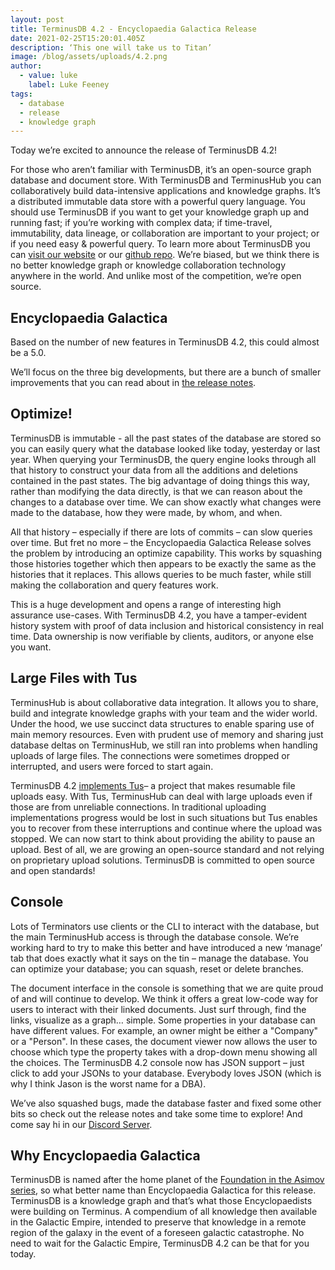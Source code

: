 ```yaml
---
layout: post
title: TerminusDB 4.2 - Encyclopaedia Galactica Release
date: 2021-02-25T15:20:01.405Z
description: ‘This one will take us to Titan’
image: /blog/assets/uploads/4.2.png
author:
  - value: luke
    label: Luke Feeney
tags:
  - database
  - release
  - knowledge graph
---
```

Today we’re excited to announce the release of TerminusDB 4.2!

For those who aren’t familiar with TerminusDB, it’s an open-source graph database and document store. With TerminusDB and TerminusHub you can collaboratively build data-intensive applications and knowledge graphs. It’s a distributed immutable data store with a powerful query language. You should use TerminusDB if you want to get your knowledge graph up and running fast; if you’re working with complex data; if time-travel, immutability, data lineage, or collaboration are important to your project; or if you need easy & powerful query. To learn more about TerminusDB you can [visit our website](https://terminusdb.com/) or our [github repo](https://github.com/terminusdb/terminusdb). We’re biased, but we think there is no better knowledge graph or knowledge collaboration technology anywhere in the world. And unlike most of the competition, we’re open source.

## Encyclopaedia Galactica

Based on the number of new features in TerminusDB 4.2, this could almost be a 5.0.

We’ll focus on the three big developments, but there are a bunch of smaller improvements that you can read about in [the release notes](https://github.com/terminusdb/terminusdb/blob/master/RELEASE_NOTES.md).

## Optimize!

TerminusDB is immutable - all the past states of the database are stored so you can easily query what the database looked like today, yesterday or last year. When querying your TerminusDB, the query engine looks through all that history to construct your data from all the additions and deletions contained in the past states. The big advantage of doing things this way, rather than modifying the data directly, is that we can reason about the changes to a database over time. We can show exactly what changes were made to the database, how they were made, by whom, and when.

All that history – especially if there are lots of commits – can slow queries over time. But fret no more – the Encyclopaedia Galactica Release solves the problem by introducing an optimize capability. This works by squashing those histories together which then appears to be exactly the same as the histories that it replaces. This allows queries to be much faster, while still making the collaboration and query features work.

This is a huge development and opens a range of interesting high assurance use-cases. With TerminusDB 4.2, you have a tamper-evident history system with proof of data inclusion and historical consistency in real time. Data ownership is now verifiable by clients, auditors, or anyone else you want.

## Large Files with Tus

TerminusHub is about collaborative data integration. It allows you to share, build and integrate knowledge graphs with your team and the wider world. Under the hood, we use succinct data structures to enable sparing use of main memory resources. Even with prudent use of memory and sharing just database deltas on TerminusHub, we still ran into problems when handling uploads of large files. The connections were sometimes dropped or interrupted, and users were forced to start again.

TerminusDB 4.2 [implements Tus](https://github.com/terminusdb/tus)– a project that makes resumable file uploads easy. With Tus, TerminusHub can deal with large uploads even if those are from unreliable connections. In traditional uploading implementations progress would be lost in such situations but Tus enables you to recover from these interruptions and continue where the upload was stopped. We can now start to think about providing the ability to pause an upload. Best of all, we are growing an open-source standard and not relying on proprietary upload solutions. TerminusDB is committed to open source and open standards!

## Console

Lots of Terminators use clients or the CLI to interact with the database, but the main TerminusHub access is through the database console. We’re working hard to try to make this better and have introduced a new ‘manage’ tab that does exactly what it says on the tin – manage the database. You can optimize your database; you can squash, reset or delete branches.

The document interface in the console is something that we are quite proud of and will continue to develop. We think it offers a great low-code way for users to interact with their linked documents. Just surf through, find the links, visualize as a graph… simple. Some properties in your database can have different values. For example, an owner might be either a "Company" or a "Person". In these cases, the document viewer now allows the user to choose which type the property takes with a drop-down menu showing all the choices. The TerminusDB 4.2 console now has JSON support – just click to add your JSONs to your database. Everybody loves JSON (which is why I think Jason is the worst name for a DBA).

We’ve also squashed bugs, made the database faster and fixed some other bits so check out the release notes and take some time to explore! And come say hi in our [Discord Server](https://discord.gg/HynPgtY7Wg).

## Why Encyclopaedia Galactica

TerminusDB is named after the home planet of the [Foundation in the Asimov series](https://en.wikipedia.org/wiki/Foundation_series), so what better name than Encyclopaedia Galactica for this release. TerminusDB is a knowledge graph and that’s what those Encyclopaedists were building on Terminus. A compendium of all knowledge then available in the Galactic Empire, intended to preserve that knowledge in a remote region of the galaxy in the event of a foreseen galactic catastrophe. No need to wait for the Galactic Empire, TerminusDB 4.2 can be that for you today.